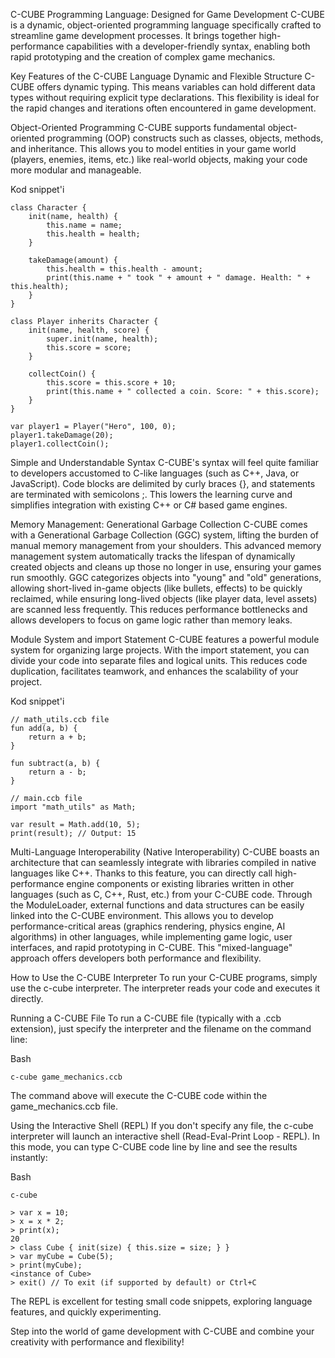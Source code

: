C-CUBE Programming Language: Designed for Game Development
C-CUBE is a dynamic, object-oriented programming language specifically crafted to streamline game development processes. It brings together high-performance capabilities with a developer-friendly syntax, enabling both rapid prototyping and the creation of complex game mechanics.

Key Features of the C-CUBE Language
Dynamic and Flexible Structure
C-CUBE offers dynamic typing. This means variables can hold different data types without requiring explicit type declarations. This flexibility is ideal for the rapid changes and iterations often encountered in game development.

Object-Oriented Programming
C-CUBE supports fundamental object-oriented programming (OOP) constructs such as classes, objects, methods, and inheritance. This allows you to model entities in your game world (players, enemies, items, etc.) like real-world objects, making your code more modular and manageable.

Kod snippet'i
```
class Character {
    init(name, health) {
        this.name = name;
        this.health = health;
    }

    takeDamage(amount) {
        this.health = this.health - amount;
        print(this.name + " took " + amount + " damage. Health: " + this.health);
    }
}

class Player inherits Character {
    init(name, health, score) {
        super.init(name, health);
        this.score = score;
    }

    collectCoin() {
        this.score = this.score + 10;
        print(this.name + " collected a coin. Score: " + this.score);
    }
}

var player1 = Player("Hero", 100, 0);
player1.takeDamage(20);
player1.collectCoin();
```
Simple and Understandable Syntax
C-CUBE's syntax will feel quite familiar to developers accustomed to C-like languages (such as C++, Java, or JavaScript). Code blocks are delimited by curly braces {}, and statements are terminated with semicolons ;. This lowers the learning curve and simplifies integration with existing C++ or C# based game engines.

Memory Management: Generational Garbage Collection
C-CUBE comes with a Generational Garbage Collection (GGC) system, lifting the burden of manual memory management from your shoulders. This advanced memory management system automatically tracks the lifespan of dynamically created objects and cleans up those no longer in use, ensuring your games run smoothly. GGC categorizes objects into "young" and "old" generations, allowing short-lived in-game objects (like bullets, effects) to be quickly reclaimed, while ensuring long-lived objects (like player data, level assets) are scanned less frequently. This reduces performance bottlenecks and allows developers to focus on game logic rather than memory leaks.

Module System and import Statement
C-CUBE features a powerful module system for organizing large projects. With the import statement, you can divide your code into separate files and logical units. This reduces code duplication, facilitates teamwork, and enhances the scalability of your project.

Kod snippet'i
```
// math_utils.ccb file
fun add(a, b) {
    return a + b;
}

fun subtract(a, b) {
    return a - b;
}

// main.ccb file
import "math_utils" as Math;

var result = Math.add(10, 5);
print(result); // Output: 15
```
Multi-Language Interoperability (Native Interoperability)
C-CUBE boasts an architecture that can seamlessly integrate with libraries compiled in native languages like C++. Thanks to this feature, you can directly call high-performance engine components or existing libraries written in other languages (such as C, C++, Rust, etc.) from your C-CUBE code. Through the ModuleLoader, external functions and data structures can be easily linked into the C-CUBE environment. This allows you to develop performance-critical areas (graphics rendering, physics engine, AI algorithms) in other languages, while implementing game logic, user interfaces, and rapid prototyping in C-CUBE. This "mixed-language" approach offers developers both performance and flexibility.

How to Use the C-CUBE Interpreter
To run your C-CUBE programs, simply use the c-cube interpreter. The interpreter reads your code and executes it directly.

Running a C-CUBE File
To run a C-CUBE file (typically with a .ccb extension), just specify the interpreter and the filename on the command line:

Bash
```
c-cube game_mechanics.ccb
```
The command above will execute the C-CUBE code within the game_mechanics.ccb file.

Using the Interactive Shell (REPL)
If you don't specify any file, the c-cube interpreter will launch an interactive shell (Read-Eval-Print Loop - REPL). In this mode, you can type C-CUBE code line by line and see the results instantly:

Bash
```
c-cube
```
```
> var x = 10;
> x = x * 2;
> print(x);
20
> class Cube { init(size) { this.size = size; } }
> var myCube = Cube(5);
> print(myCube);
<instance of Cube>
> exit() // To exit (if supported by default) or Ctrl+C
```
The REPL is excellent for testing small code snippets, exploring language features, and quickly experimenting.

Step into the world of game development with C-CUBE and combine your creativity with performance and flexibility!
